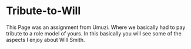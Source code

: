 # Tribute-to-Will

This Page was an assignment from Umuzi. Where we basically had to pay tribute to a role model of yours. In this basically you will see some of the aspects I enjoy about Will Smith. 
